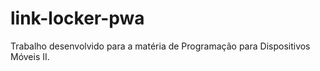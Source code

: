 # link-locker-pwa
Trabalho desenvolvido para a matéria de Programação para Dispositivos Móveis II. 
